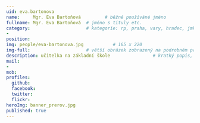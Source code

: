 ```yaml
---
uid: eva.bartonova
name:     Mgr. Eva Bartoňová         # běžně používáné jméno
fullname: Mgr. Eva Bartoňová  # jméno s tituly etc.
category:                     # kategorie: rp, praha, vary, hradec, jmk, senat
- 
position:
img: people/eva-bartonova.jpg           # 165 x 220
img-full:                     # větší obrázek zobrazený na podrobném profilu
description: učitelka na základní škole                # kratký popis, max 160 znaků
mail:
- 
mob:         
profiles:
  github:
  facebook:       
  twitter:        
  flickr:       
heroImg: banner_prerov.jpg
published: true
---
```

